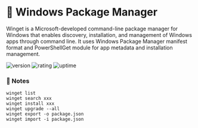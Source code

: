 # 🎉 Windows Package Manager

Winget is a Microsoft-developed command-line package manager for Windows that enables discovery, installation, and management of Windows apps through command line. It uses Windows Package Manager manifest format and PowerShellGet module for app metadata and installation management.

![version](https://img.shields.io/badge/version-1.0-blue)
![rating](https://img.shields.io/badge/rating-★★★★★-yellow)
![uptime](https://img.shields.io/badge/uptime-100%25-brightgreen)

### 📝 Notes

```
winget list
winget search xxx
winget install xxx
winget upgrade --all
winget export -o package.json
winget import -i package.json
```